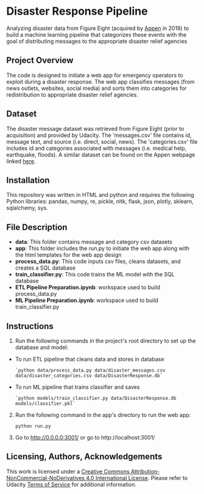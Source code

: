 # Disaster Response Pipeline
Analyzing disaster data from Figure Eight (acquired by [Appen](https://appen.com/) in 2019) to build a machine learning pipeline that categorizes these events with the goal of distributing messages to the appropriate disaster relief agencies

## Project Overview
The code is designed to initiate a web app for emergency operators to exploit during a disaster response. The web app classifies messages (from news outlets, websites, social media) and sorts them into categories for redistribution to appropriate disaster relief agencies.  

## Dataset
The disaster message dataset was retrieved from Figure Eight (prior to acquisition) and provided by Udacity. The 'messages.csv' file contains id, message text, and source (i.e. direct, social, news). The 'categories.csv' file includes id and categories associated with messages (i.e. medical help, earthquake, floods). A similar dataset can be found on the Appen webpage linked [here](https://appen.com/datasets/combined-disaster-response-data/).

## Installation
This repository was written in HTML and python and requires the following Python libraries: pandas, numpy, re, pickle, nltk, flask, json, plotly, sklearn, sqlalchemy, sys.

## File Description
* **data**: This folder contains message and category csv datasets
* **app**: This folder includes the run.py to initiate the web app along with the html templates for the web app design
* **process_data.py**: This code inputs csv files, cleans datasets, and creates a SQL database
* **train_classifier.py**: This code trains the ML model with the SQL database
* **ETL Pipeline Preparation.ipynb**: workspace used to build process_data.py
* **ML Pipeline Preparation.ipynb**: workspace used to build train_classifier.py

## Instructions
1. Run the following commands in the project's root directory to set up the database and model:

  * To run ETL pipeline that cleans data and stores in database

        `python data/process_data.py data/disaster_messages.csv data/disaster_categories.csv data/DisasterResponse.db`
  * To run ML pipeline that trains classifier and saves

        `python models/train_classifier.py data/DisasterResponse.db models/classifier.pkl`

2. Run the following command in the app's directory to run the web app:

    `python run.py`

3. Go to http://0.0.0.0:3001/ or go to http://localhost:3001/

## Licensing, Authors, Acknowledgements
This work is licensed under a [Creative Commons Attribution-NonCommercial-NoDerivatives 4.0 International License](https://creativecommons.org/licenses/by-nc-nd/4.0/). Please refer to Udacity [Terms of Service](https://www.udacity.com/legal) for additional information.
